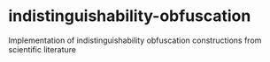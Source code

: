 indistinguishability-obfuscation
================================

Implementation of indistinguishability obfuscation constructions from scientific literature 

